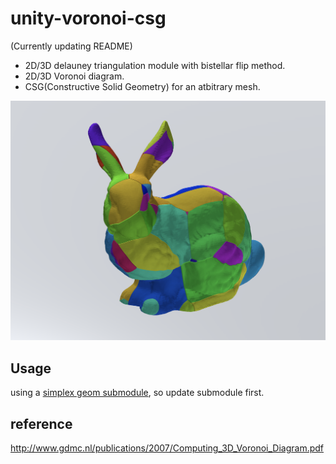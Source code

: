 # unity-voronoi-csg
(Currently updating README)
- 2D/3D delauney triangulation module with bistellar flip method.
- 2D/3D Voronoi diagram.
- CSG(Constructive Solid Geometry) for an atbitrary mesh.


![img](Imgs/voronoi_csg_bunny.png)

## Usage

using a [simplex geom submodule](https://github.com/komietty/unity-simplex-geometry), so update submodule first.

## reference

http://www.gdmc.nl/publications/2007/Computing_3D_Voronoi_Diagram.pdf
